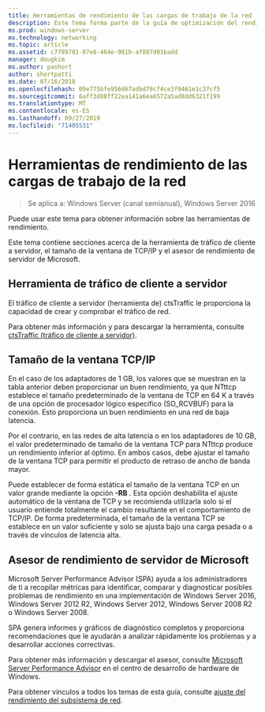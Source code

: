 ```yaml
---
title: Herramientas de rendimiento de las cargas de trabajo de la red
description: Este tema forma parte de la guía de optimización del rendimiento del subsistema de red para Windows Server 2016.
ms.prod: windows-server
ms.technology: networking
ms.topic: article
ms.assetid: c7789781-87e8-464e-981b-af887d01badd
manager: dougkim
ms.author: pashort
author: shortpatti
ms.date: 07/16/2018
ms.openlocfilehash: 09e775bfe956d67adbd70cf4ce3f9461e1c37cf5
ms.sourcegitcommit: 6aff3d88ff22ea141a6ea6572a5ad8dd6321f199
ms.translationtype: MT
ms.contentlocale: es-ES
ms.lasthandoff: 09/27/2019
ms.locfileid: "71405531"
---
```

# <a name="performance-tools-for-network-workloads"></a>Herramientas de rendimiento de las cargas de trabajo de la red

>Se aplica a: Windows Server (canal semianual), Windows Server 2016

Puede usar este tema para obtener información sobre las herramientas de rendimiento.

Este tema contiene secciones acerca de la herramienta de tráfico de cliente a servidor, el tamaño de la ventana de TCP/IP y el asesor de rendimiento de servidor de Microsoft.

##  <a name="bkmk_tuning"></a>Herramienta de tráfico de cliente a servidor

El tráfico de cliente a servidor \(herramienta de\) ctsTraffic le proporciona la capacidad de crear y comprobar el tráfico de red.

Para obtener más información y para descargar la herramienta, consulte [ctsTraffic (tráfico de cliente a servidor)](https://github.com/Microsoft/ctsTraffic).
  
##  <a name="bkmk_size"></a>Tamaño de la ventana TCP/IP

En el caso de los adaptadores de 1 GB, los valores que se muestran en la tabla anterior deben proporcionar un buen rendimiento, ya que NTttcp establece el tamaño predeterminado de la ventana de TCP en 64 K a través de una opción de procesador lógico específico \(SO_RCVBUF\) para la conexión. Esto proporciona un buen rendimiento en una red de baja latencia.  

Por el contrario, en las redes de alta latencia o en los adaptadores de 10 GB, el valor predeterminado de tamaño de la ventana TCP para NTttcp produce un rendimiento inferior al óptimo. En ambos casos, debe ajustar el tamaño de la ventana TCP para permitir el producto de retraso de ancho de banda mayor.  

Puede establecer de forma estática el tamaño de la ventana TCP en un valor grande mediante la opción **-RB** . Esta opción deshabilita el ajuste automático de la ventana de TCP y se recomienda utilizarla solo si el usuario entiende totalmente el cambio resultante en el comportamiento de TCP/IP. De forma predeterminada, el tamaño de la ventana TCP se establece en un valor suficiente y solo se ajusta bajo una carga pesada o a través de vínculos de latencia alta.  

##  <a name="bkmk_advisor"></a>Asesor de rendimiento de servidor de Microsoft

Microsoft Server Performance Advisor \(SPA\) ayuda a los administradores de ti a recopilar métricas para identificar, comparar y diagnosticar posibles problemas de rendimiento en una implementación de Windows Server 2016, Windows Server 2012 R2, Windows Server 2012, Windows Server 2008 R2 o Windows Server 2008. 

SPA genera informes y gráficos de diagnóstico completos y proporciona recomendaciones que le ayudarán a analizar rápidamente los problemas y a desarrollar acciones correctivas.  
  
 Para obtener más información y descargar el asesor, consulte [Microsoft Server Performance Advisor](https://msdn.microsoft.com/library/windows/hardware/dn481522.aspx) en el centro de desarrollo de hardware de Windows.

Para obtener vínculos a todos los temas de esta guía, consulte [ajuste del rendimiento del subsistema de red](net-sub-performance-top.md).